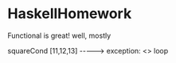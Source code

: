HaskellHomework
===============
Functional is great! well, mostly

squareCond [11,12,13]   -----> exception: <<loop>>  loop
